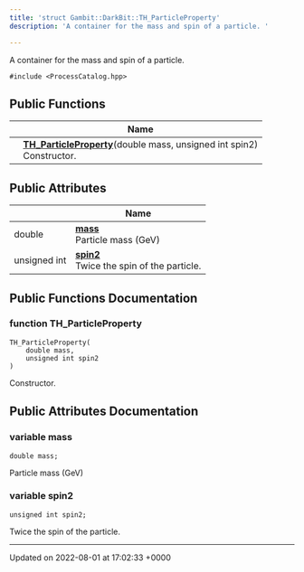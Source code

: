 ```yaml
---
title: 'struct Gambit::DarkBit::TH_ParticleProperty'
description: 'A container for the mass and spin of a particle. '

---
```









A container for the mass and spin of a particle. 


`#include <ProcessCatalog.hpp>`

## Public Functions

|                | Name           |
| -------------- | -------------- |
| | **[TH_ParticleProperty](/documentation/code/classes/structgambit_1_1darkbit_1_1th__particleproperty/#function-th-particleproperty)**(double mass, unsigned int spin2)<br>Constructor.  |

## Public Attributes

|                | Name           |
| -------------- | -------------- |
| double | **[mass](/documentation/code/classes/structgambit_1_1darkbit_1_1th__particleproperty/#variable-mass)** <br>Particle mass (GeV)  |
| unsigned int | **[spin2](/documentation/code/classes/structgambit_1_1darkbit_1_1th__particleproperty/#variable-spin2)** <br>Twice the spin of the particle.  |

## Public Functions Documentation

### function TH_ParticleProperty

```
TH_ParticleProperty(
    double mass,
    unsigned int spin2
)
```

Constructor. 

## Public Attributes Documentation

### variable mass

```
double mass;
```

Particle mass (GeV) 

### variable spin2

```
unsigned int spin2;
```

Twice the spin of the particle. 

-------------------------------

Updated on 2022-08-01 at 17:02:33 +0000
